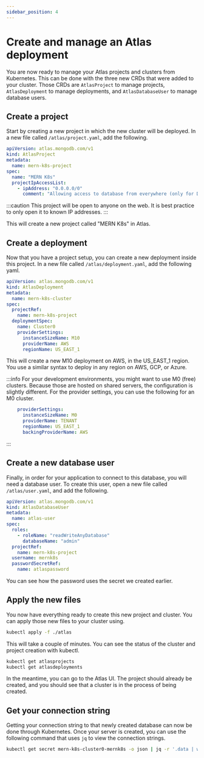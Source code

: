 ```yaml
---
sidebar_position: 4
---
```

# Create and manage an Atlas deployment

You are now ready to manage your Atlas projects and clusters from Kubernetes. This can be done with the three new CRDs that were added to your cluster. Those CRDs are `AtlasProject` to manage projects, `AtlasDeployment` to manage deployments, and `AtlasDatabaseUser` to manage database users.

## Create a project

Start by creating a new project in which the new cluster will be deployed. In a new file called `/atlas/project.yaml`, add the following.

```yaml
apiVersion: atlas.mongodb.com/v1
kind: AtlasProject
metadata:
  name: mern-k8s-project
spec:
  name: "MERN K8s"
  projectIpAccessList:
    - ipAddress: "0.0.0.0/0"
      comment: "Allowing access to database from everywhere (only for Demo!)"
```

:::caution
This project will be open to anyone on the web. It is best practice to only open it to known IP addresses.
:::

This will create a new project called "MERN K8s" in Atlas.

## Create a deployment

Now that you have a project setup, you can create a new deployment inside this project. In a new file called `/atlas/deployment.yaml`, add the following yaml.

```yaml
apiVersion: atlas.mongodb.com/v1
kind: AtlasDeployment
metadata:
  name: mern-k8s-cluster
spec:
  projectRef:
    name: mern-k8s-project
  deploymentSpec:
    name: Cluster0
    providerSettings:
      instanceSizeName: M10
      providerName: AWS
      regionName: US_EAST_1
```

This will create a new M10 deployment on AWS, in the US_EAST_1 region. You use a similar syntax to deploy in any region on AWS, GCP, or Azure.

:::info
For your development environments, you might want to use M0 (free) clusters. Because those are hosted on shared servers, the configuration is slightly different. For the provider settings, you can use the following for an M0 cluster.

```yaml
    providerSettings:
      instanceSizeName: M0
      providerName: TENANT
      regionName: US_EAST_1
      backingProviderName: AWS
```
:::

## Create a new database user

Finally, in order for your application to connect to this database, you will need a database user. To create this user, open a new file called `/atlas/user.yaml`, and add the following.

```yaml
apiVersion: atlas.mongodb.com/v1
kind: AtlasDatabaseUser
metadata:
  name: atlas-user
spec:
  roles:
    - roleName: "readWriteAnyDatabase"
      databaseName: "admin"
  projectRef:
    name: mern-k8s-project
  username: mernk8s
  passwordSecretRef:
    name: atlaspassword
```

You can see how the password uses the secret we created earlier.

## Apply the new files

You now have everything ready to create this new project and cluster. You can apply those new files to your cluster using.

```bash
kubectl apply -f ./atlas
```

This will take a couple of minutes. You can see the status of the cluster and project creation with kubectl.

```bash
kubectl get atlasprojects
kubectl get atlasdeployments
```

In the meantime, you can go to the Atlas UI. The project should already be created, and you should see that a cluster is in the process of being created.

## Get your connection string

Getting your connection string to that newly created database can now be done through Kubernetes. Once your server is created, you can use the following command that uses `jq` to view the connection strings.

```bash
kubectl get secret mern-k8s-cluster0-mernk8s -o json | jq -r '.data | with_entries(.value |= @base64d)'
```

